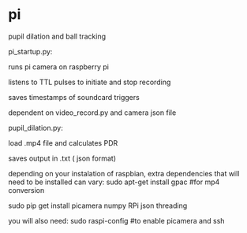 # pi

pupil dilation and ball tracking

pi_startup.py:

runs pi camera on raspberry pi

listens to TTL pulses to initiate and stop recording

saves timestamps of soundcard triggers

dependent on video_record.py and camera json file


pupil_dilation.py:

load .mp4 file and calculates PDR

saves output in .txt ( json format)

depending on your instalation of raspbian, extra dependencies that will need to be installed can vary: 
sudo apt-get install gpac #for mp4 conversion

sudo pip get install picamera numpy RPi json threading

you will also need:
sudo raspi-config
#to enable picamera and ssh 
